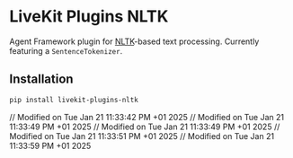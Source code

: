# LiveKit Plugins NLTK

Agent Framework plugin for [NLTK](https://www.nltk.org/)-based text processing. Currently featuring a `SentenceTokenizer`.

## Installation

```bash
pip install livekit-plugins-nltk
```
// Modified on Tue Jan 21 11:33:42 PM +01 2025
// Modified on Tue Jan 21 11:33:49 PM +01 2025
// Modified on Tue Jan 21 11:33:49 PM +01 2025
// Modified on Tue Jan 21 11:33:51 PM +01 2025
// Modified on Tue Jan 21 11:33:59 PM +01 2025
